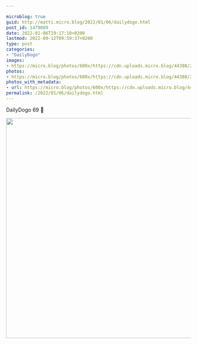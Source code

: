 ```yaml
---

microblog: true
guid: http://matti.micro.blog/2022/01/06/dailydogo.html
post_id: 1479089
date: 2022-01-06T19:17:10+0200
lastmod: 2022-09-12T09:59:37+0200
type: post
categories:
- "DailyDogo"
images:
- https://micro.blog/photos/600x/https://cdn.uploads.micro.blog/44388/2022/3695f913c1.jpg
photos:
- https://micro.blog/photos/600x/https://cdn.uploads.micro.blog/44388/2022/3695f913c1.jpg
photos_with_metadata:
- url: https://micro.blog/photos/600x/https://cdn.uploads.micro.blog/44388/2022/3695f913c1.jpg
permalink: /2022/01/06/dailydogo.html
---
```

DailyDogo 69 🐶

<img src="https://micro.blog/photos/600x/https://blog.martin-haehnel.de/uploads/2022/3695f913c1.jpg" width="600" height="600" alt="" />
